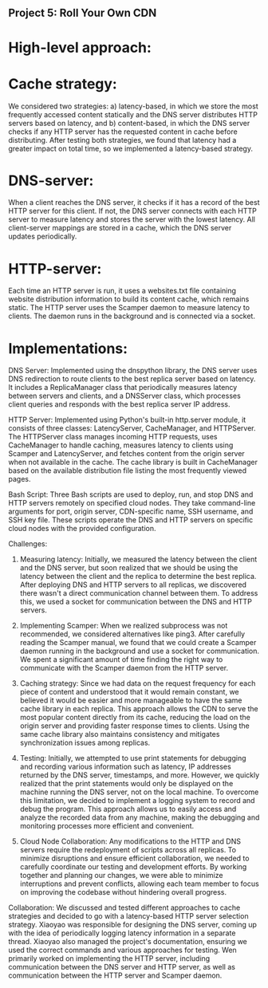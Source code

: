 ## Project 5: Roll Your Own CDN
# High-level approach:

# Cache strategy: 
We considered two strategies: a) latency-based, in which we store the most frequently accessed content statically and the DNS server distributes HTTP servers based on latency, and b) content-based, in which the DNS server checks if any HTTP server has the requested content in cache before distributing. After testing both strategies, we found that latency had a greater impact on total time, so we implemented a latency-based strategy.

# DNS-server: 
When a client reaches the DNS server, it checks if it has a record of the best HTTP server for this client. If not, the DNS server connects with each HTTP server to measure latency and stores the server with the lowest latency. All client-server mappings are stored in a cache, which the DNS server updates periodically.

# HTTP-server: 
Each time an HTTP server is run, it uses a websites.txt file containing website distribution information to build its content cache, which remains static. The HTTP server uses the Scamper daemon to measure latency to clients. The daemon runs in the background and is connected via a socket.
    
# Implementations:

DNS Server: Implemented using the dnspython library, the DNS server uses DNS redirection to route clients to the best replica server based on latency. It includes a ReplicaManager class that periodically measures latency between servers and clients, and a DNSServer class, which processes client queries and responds with the best replica server IP address.

HTTP Server: Implemented using Python's built-in http.server module, it consists of three classes: LatencyServer, CacheManager, and HTTPServer. The HTTPServer class manages incoming HTTP requests, uses CacheManager to handle caching, measures latency to clients using Scamper and LatencyServer, and fetches content from the origin server when not available in the cache. The cache library is built in CacheManager based on the available distribution file listing the most frequently viewed pages.

Bash Script: Three Bash scripts are used to deploy, run, and stop DNS and HTTP servers remotely on specified cloud nodes. They take command-line arguments for port, origin server, CDN-specific name, SSH username, and SSH key file. These scripts operate the DNS and HTTP servers on specific cloud nodes with the provided configuration.

Challenges:

1. Measuring latency: Initially, we measured the latency between the client and the DNS server, but soon realized that we should be using the latency between the client and the replica to determine the best replica. After deploying DNS and HTTP servers to all replicas, we discovered there wasn't a direct communication channel between them. To address this, we used a socket for communication between the DNS and HTTP servers.

2. Implementing Scamper: When we realized subprocess was not recommended, we considered alternatives like ping3. After carefully reading the Scamper manual, we found that we could create a Scamper daemon running in the background and use a socket for communication. We spent a significant amount of time finding the right way to communicate with the Scamper daemon from the HTTP server.

3. Caching strategy: Since we had data on the request frequency for each piece of content and understood that it would remain constant, we believed it would be easier and more manageable to have the same cache library in each replica. This approach allows the CDN to serve the most popular content directly from its cache, reducing the load on the origin server and providing faster response times to clients. Using the same cache library also maintains consistency and mitigates synchronization issues among replicas.

4. Testing: Initially, we attempted to use print statements for debugging and recording various information such as latency, IP addresses returned by the DNS server, timestamps, and more. However, we quickly realized that the print statements would only be displayed on the machine running the DNS server, not on the local machine. To overcome this limitation, we decided to implement a logging system to record and debug the program. This approach allows us to easily access and analyze the recorded data from any machine, making the debugging and monitoring processes more efficient and convenient.

5. Cloud Node Collaboration: Any modifications to the HTTP and DNS servers require the redeployment of scripts across all replicas. To minimize disruptions and ensure efficient collaboration, we needed to carefully coordinate our testing and development efforts. By working together and planning our changes, we were able to minimize interruptions and prevent conflicts, allowing each team member to focus on improving the codebase without hindering overall progress.

Collaboration:
We discussed and tested different approaches to cache strategies and decided to go with a latency-based HTTP server selection strategy. Xiaoyao was responsible for designing the DNS server, coming up with the idea of periodically logging latency information in a separate thread. Xiaoyao also managed the project's documentation, ensuring we used the correct commands and various approaches for testing. Wen primarily worked on implementing the HTTP server, including communication between the DNS server and HTTP server, as well as communication between the HTTP server and Scamper daemon.


